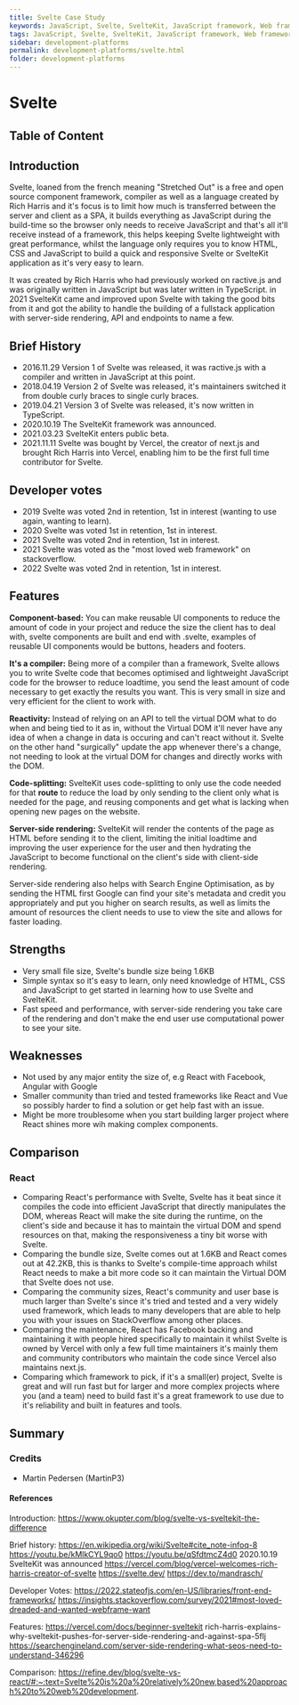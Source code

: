 ```yaml
---
title: Svelte Case Study
keywords: JavaScript, Svelte, SvelteKit, JavaScript framework, Web framework, Component framework
tags: JavaScript, Svelte, SvelteKit, JavaScript framework, Web framework, Component framework
sidebar: development-platforms
permalink: development-platforms/svelte.html
folder: development-platforms
---
```


# Svelte

## Table of Content

## Introduction

Svelte, loaned from the french meaning "Stretched Out" is a free and open source component framework, compiler as well as a language created by Rich Harris and it's focus is to limit how much is transferred between the server and client as a SPA, it builds everything as JavaScript during the build-time so the browser only needs to receive JavaScript and that's all it'll receive instead of a framework, this helps keeping Svelte lightweight with great performance, whilst the language only requires you to know HTML, CSS and JavaScript to build a quick and responsive Svelte or SvelteKit application as it's very easy to learn.

It was created by Rich Harris who had previously worked on ractive.js and was originally written in JavaScript but was later written in TypeScript. in 2021 SvelteKit came and improved upon Svelte with taking the good bits from it and got the ability to handle the building of a fullstack application with server-side rendering, API and endpoints to name a few.

## Brief History

- 2016.11.29 Version 1 of Svelte was released, it was ractive.js with a compiler and written in JavaScript at this point.
- 2018.04.19 Version 2 of Svelte was released, it's maintainers switched it from double curly braces to single curly braces.
- 2019.04.21 Version 3 of Svelte was released, it's now written in TypeScript.
- 2020.10.19 The SvelteKit framework was announced.
- 2021.03.23 SvelteKit enters public beta.
- 2021.11.11 Svelte was bought by Vercel, the creator of next.js and brought Rich Harris into Vercel, enabling him to be the first full time contributor for Svelte.

## Developer votes

- 2019 Svelte was voted 2nd in retention, 1st in interest (wanting to use again, wanting to learn).
- 2020 Svelte was voted 1st in retention, 1st in interest.
- 2021 Svelte was voted 2nd in retention, 1st in interest.
- 2021 Svelte was voted as the "most loved web framework" on stackoverflow.
- 2022 Svelte was voted 2nd in retention, 1st in interest.

## Features

**Component-based:** You can make reusable UI components to reduce the amount of code in your project and reduce the size the client has to deal with, svelte components are built and end with .svelte, examples of reusable UI components would be buttons, headers and footers.

**It's a compiler:** Being more of a compiler than a framework, Svelte allows you to write Svelte code that becomes optimised and lightweight JavaScript code for the browser to reduce loadtime, you send the least amount of code necessary to get exactly the results you want. This is very small in size and very efficient for the client to work with.

**Reactivity:** Instead of relying on an API to tell the virtual DOM what to do when and being tied to it as in, without the Virtual DOM it'll never have any idea of when a change in data is occuring and can't react without it. Svelte on the other hand "surgically" update the app whenever there's a change, not needing to look at the virtual DOM for changes and directly works with the DOM.

**Code-splitting:** SvelteKit uses code-splitting to only use the code needed for that **route** to reduce the load by only sending to the client only what is needed for the page, and reusing components and get what is lacking when opening new pages on the website.

**Server-side rendering:** SvelteKit will render the contents of the page as HTML before sending it to the client, limiting the initial loadtime and improving the user experience for the user and then hydrating the JavaScript to become functional on the client's side with client-side rendering.

Server-side rendering also helps with Search Engine Optimisation, as by sending the HTML first Google can find your site's metadata and credit you appropriately and put you higher on search results,
as well as limits the amount of resources the client needs to use to view the site and allows for faster loading.

## Strengths

- Very small file size, Svelte's bundle size being 1.6KB
- Simple syntax so it's easy to learn, only need knowledge of HTML, CSS and JavaScript to get started in learning how to use Svelte and SvelteKit.
- Fast speed and performance, with server-side rendering you take care of the rendering and don't make the end user use computational power to see your site.

## Weaknesses

- Not used by any major entity the size of, e.g React with Facebook, Angular with Google
- Smaller community than tried and tested frameworks like React and Vue so possibly harder to find a solution or get help fast with an issue.
- Might be more troublesome when you start building larger project where React shines more wih making complex components.

## Comparison

### React

- Comparing React's performance with Svelte, Svelte has it beat since it compiles the code into efficient JavaScript that directly manipulates the DOM, whereas React will make the site during the runtime, on the client's side and because it has to maintain the virtual DOM and spend resources on that, making the responsiveness a tiny bit worse with Svelte.
- Comparing the bundle size, Svelte comes out at 1.6KB and React comes out at 42.2KB, this is thanks to Svelte's compile-time approach whilst React needs to make a bit more code so it can maintain the Virtual DOM that Svelte does not use.
- Comparing the community sizes, React's community and user base is much larger than Svelte's since it's tried and tested and a very widely used framework, which leads to many developers that are able to help you with your issues on StackOverflow among other places.
- Comparing the maintenance, React has Facebook backing and maintaining it with people hired specifically to maintain it whilst Svelte is owned by Vercel with only a few full time maintainers it's mainly them and community contributors who maintain the code since Vercel also maintains next.js.
- Comparing which framework to pick, if it's a small(er) project, Svelte is great and will run fast but for larger and more complex projects where you (and a team) need to build fast it's a great framework to use due to it's reliability and built in features and tools.

## Summary

### Credits

- Martin Pedersen (MartinP3)

#### References

Introduction:
https://www.okupter.com/blog/svelte-vs-sveltekit-the-difference

Brief history:
https://en.wikipedia.org/wiki/Svelte#cite_note-infoq-8
https://youtu.be/kMlkCYL9qo0
https://youtu.be/qSfdtmcZ4d0 2020.10.19 SvelteKit was announced
https://vercel.com/blog/vercel-welcomes-rich-harris-creator-of-svelte
https://svelte.dev/
https://dev.to/mandrasch/

Developer Votes:
https://2022.stateofjs.com/en-US/libraries/front-end-frameworks/
https://insights.stackoverflow.com/survey/2021#most-loved-dreaded-and-wanted-webframe-want

Features:
https://vercel.com/docs/beginner-sveltekit
rich-harris-explains-why-sveltekit-pushes-for-server-side-rendering-and-against-spa-5flj
https://searchengineland.com/server-side-rendering-what-seos-need-to-understand-346296

Comparison:
https://refine.dev/blog/svelte-vs-react/#:~:text=Svelte%20is%20a%20relatively%20new,based%20approach%20to%20web%20development.
